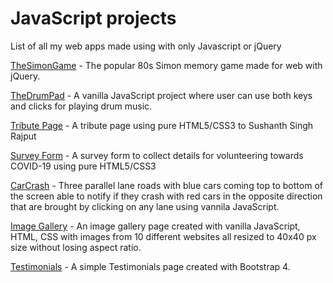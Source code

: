 # JavaScript projects

List of all my web apps made using with only Javascript or jQuery

[TheSimonGame](https://github.com/rohithVR101/TheSimonGame) - The popular 80s Simon memory game made for web with jQuery.

[TheDrumPad](https://github.com/rohithVR101/TheDrumPad) - A vanilla JavaScript project where user can use both keys and clicks for playing drum music.

[Tribute Page](https://github.com/rohithVR101/TributePage) - A tribute page using pure HTML5/CSS3 to Sushanth Singh Rajput

[Survey Form](https://github.com/rohithVR101/SurveyForm) - A survey form to collect details for volunteering towards COVID-19 using pure HTML5/CSS3

[CarCrash](https://github.com/rohithVR101/CarCrash) - Three parallel lane roads with blue cars coming top to bottom of the screen able to notify if they crash with red cars in the opposite direction that are brought by clicking on any lane using vannila JavaScript.

[Image Gallery](https://github.com/rohithVR101/Gallery) - An image gallery page created with vanilla JavaScript, HTML, CSS with images from 10 different websites all resized to 40x40 px size without losing aspect ratio.

[Testimonials](https://github.com/rohithVR101/Testimonials) - A simple Testimonials page created with Bootstrap 4.

